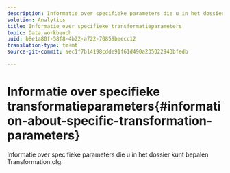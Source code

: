 ```yaml
---
description: Informatie over specifieke parameters die u in het dossier kunt bepalen Transformation.cfg.
solution: Analytics
title: Informatie over specifieke transformatieparameters
topic: Data workbench
uuid: b8e1a80f-58f8-4b22-a722-70859beecc12
translation-type: tm+mt
source-git-commit: aec1f7b14198cdde91f61d490a235022943bfedb

---
```



# Informatie over specifieke transformatieparameters{#information-about-specific-transformation-parameters}

Informatie over specifieke parameters die u in het dossier kunt bepalen Transformation.cfg.

